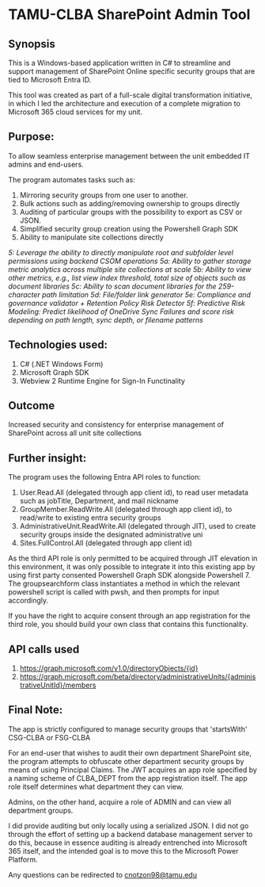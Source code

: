 # TAMU-CLBA SharePoint Admin Tool

## Synopsis
This is a Windows-based application written in C# to streamline and support management of SharePoint Online specific security groups that are tied to Microsoft Entra ID. 

This tool was created as part of a full-scale digital transformation initiative, in which I led the architecture and execution of a complete migration to Microsoft 365 cloud services for my unit.

## Purpose:
To allow seamless enterprise management between the unit embedded IT admins and end-users.

The program automates tasks such as:
1. Mirroring security groups from one user to another.
2. Bulk actions such as adding/removing ownership to groups directly
3. Auditing of particular groups with the possibility to export as CSV or JSON.
4. Simplified security group creation using the Powershell Graph SDK
5. Ability to manipulate site collections directly

_5: Leverage the ability to directly manipulate root and subfolder level permissions using backend CSOM operations_
_5a: Ability to gather storage metric analytics across multiple site collections at scale_
_5b: Ability to view other metrics, e.g., list view index threshold, total size of objects such as document libraries_
_5c: Ability to scan document libraries for the 259-character path limitation_
_5d: File/folder link generator_
_5e: Compliance and governance validator + Retention Policy Risk Detector_
_5f: Predictive Risk Modeling: Predict likelihood of OneDrive Sync Failures and score risk depending on path length, sync depth, or filename patterns_

## Technologies used:

1. C# (.NET Windows Form)
2. Microsoft Graph SDK
3. Webview 2 Runtime Engine for Sign-In Functinality

## Outcome
Increased security and consistency for enterprise management of SharePoint across all unit site collections

## Further insight:
The program uses the following Entra API roles to function:
1. User.Read.All (delegated through app client id), to read user metadata such as jobTitle, Department, and mail nickname
2. GroupMember.ReadWrite.All (delegated through app client id), to read/write to existing entra security groups
3. AdministrativeUnit.ReadWrite.All (delegated through JIT), used to create security groups inside the designated administrative uni
4. Sites.FullControl.All (delegated through app client id)

As the third API role is only permitted to be acquired through JIT elevation in this environment, it was only possible to integrate it into this existing app by using first party consented Powershell Graph SDK alongside Powershell 7.
The groupsearchform class instantiates a method in which the relevant powershell script is called with pwsh, and then prompts for input accordingly.

If you have the right to acquire consent through an app registration for the third role, you should build your own class that contains this functionality.

## API calls used 

1. https://graph.microsoft.com/v1.0/directoryObjects/{id}
2. https://graph.microsoft.com/beta/directory/administrativeUnits/{administrativeUnitId}/members

## Final Note:

The app is strictly configured to manage security groups that 'startsWith' CSG-CLBA or FSG-CLBA 

For an end-user that wishes to audit their own department SharePoint site, the program attempts to obfuscate other department security groups by means of using Principal Claims.
The JWT acquires an app role specified by a naming scheme of CLBA_DEPT from the app registration itself. The app role itself determines what department they can view.

Admins, on the other hand, acquire a role of ADMIN and can view all department groups.

I did provide auditing but only locally using a serialized JSON.
I did not go through the effort of setting up a backend database management server to do this, because in essence auditing is already entrenched into Microsoft 365 itself, and the intended goal is to move this to the Microsoft Power Platform.

Any questions can be redirected to cnotzon98@tamu.edu




